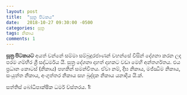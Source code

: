 ```yaml
---
layout: post
title:  "සූත්‍ර පිටකය"
date:   2018-10-27 09:30:00 -0500
categories: සූත්‍ර
tags: නිකාය
comments: 1
---
```


**සූත්‍ර පිටකයට** අයත් වන්නේ සම්මා සම්බුදුරජාණන් වහන්සේ විසින් දේශනා කරන ලද පරම ගම්භීර ශ්‍රී සද්ධර්මය යි. සුත්‍ර දේශනා දාහත් දාහකට වඩා මෙහි අන්තර්ගතය. එය ප්‍රධාන කොටස් (නිකාය) පහකින් සමන්විතය. ඒවා නම්, දීඝ නිකාය, මජ්ඣිම නිකාය, සංයුත්ත නිකාය, අංගුත්තර නිකාය සහ ඛුද්දක නිකාය යනාදිය යි.ක්.

සත්තිස් බෝධිපාක්ෂික ධර්ම ව්ස්තරය.
1: 
